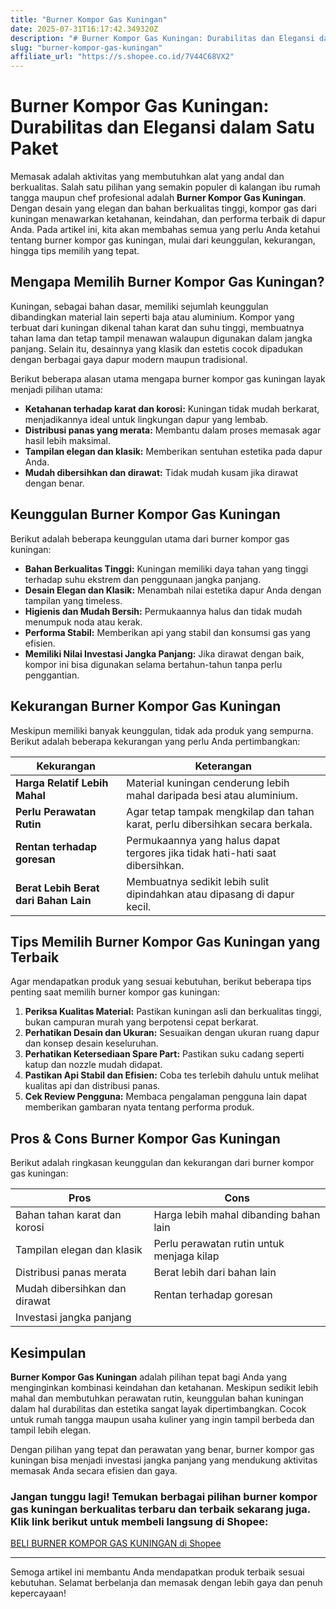 ```yaml
---
title: "Burner Kompor Gas Kuningan"
date: 2025-07-31T16:17:42.349320Z
description: "# Burner Kompor Gas Kuningan: Durabilitas dan Elegansi dalam Satu Paket..."
slug: "burner-kompor-gas-kuningan"
affiliate_url: "https://s.shopee.co.id/7V44C68VX2"
---
```

# Burner Kompor Gas Kuningan: Durabilitas dan Elegansi dalam Satu Paket

Memasak adalah aktivitas yang membutuhkan alat yang andal dan berkualitas. Salah satu pilihan yang semakin populer di kalangan ibu rumah tangga maupun chef profesional adalah **Burner Kompor Gas Kuningan**. Dengan desain yang elegan dan bahan berkualitas tinggi, kompor gas dari kuningan menawarkan ketahanan, keindahan, dan performa terbaik di dapur Anda. Pada artikel ini, kita akan membahas semua yang perlu Anda ketahui tentang burner kompor gas kuningan, mulai dari keunggulan, kekurangan, hingga tips memilih yang tepat.

## Mengapa Memilih Burner Kompor Gas Kuningan?

Kuningan, sebagai bahan dasar, memiliki sejumlah keunggulan dibandingkan material lain seperti baja atau aluminium. Kompor yang terbuat dari kuningan dikenal tahan karat dan suhu tinggi, membuatnya tahan lama dan tetap tampil menawan walaupun digunakan dalam jangka panjang. Selain itu, desainnya yang klasik dan estetis cocok dipadukan dengan berbagai gaya dapur modern maupun tradisional.

Berikut beberapa alasan utama mengapa burner kompor gas kuningan layak menjadi pilihan utama:

- **Ketahanan terhadap karat dan korosi:** Kuningan tidak mudah berkarat, menjadikannya ideal untuk lingkungan dapur yang lembab.
- **Distribusi panas yang merata:** Membantu dalam proses memasak agar hasil lebih maksimal.
- **Tampilan elegan dan klasik:** Memberikan sentuhan estetika pada dapur Anda.
- **Mudah dibersihkan dan dirawat:** Tidak mudah kusam jika dirawat dengan benar.

## Keunggulan Burner Kompor Gas Kuningan

Berikut adalah beberapa keunggulan utama dari burner kompor gas kuningan:

- **Bahan Berkualitas Tinggi:** Kuningan memiliki daya tahan yang tinggi terhadap suhu ekstrem dan penggunaan jangka panjang.
- **Desain Elegan dan Klasik:** Menambah nilai estetika dapur Anda dengan tampilan yang timeless.
- **Higienis dan Mudah Bersih:** Permukaannya halus dan tidak mudah menumpuk noda atau kerak.
- **Performa Stabil:** Memberikan api yang stabil dan konsumsi gas yang efisien.
- **Memiliki Nilai Investasi Jangka Panjang:** Jika dirawat dengan baik, kompor ini bisa digunakan selama bertahun-tahun tanpa perlu penggantian.

## Kekurangan Burner Kompor Gas Kuningan

Meskipun memiliki banyak keunggulan, tidak ada produk yang sempurna. Berikut adalah beberapa kekurangan yang perlu Anda pertimbangkan:

| **Kekurangan**                          | **Keterangan**                                              |
|-----------------------------------------|--------------------------------------------------------------|
| **Harga Relatif Lebih Mahal**           | Material kuningan cenderung lebih mahal daripada besi atau aluminium. |
| **Perlu Perawatan Rutin**                | Agar tetap tampak mengkilap dan tahan karat, perlu dibersihkan secara berkala. |
| **Rentan terhadap goresan**              | Permukaannya yang halus dapat tergores jika tidak hati-hati saat dibersihkan. |
| **Berat Lebih Berat dari Bahan Lain**   | Membuatnya sedikit lebih sulit dipindahkan atau dipasang di dapur kecil. |

## Tips Memilih Burner Kompor Gas Kuningan yang Terbaik

Agar mendapatkan produk yang sesuai kebutuhan, berikut beberapa tips penting saat memilih burner kompor gas kuningan:

1. **Periksa Kualitas Material:** Pastikan kuningan asli dan berkualitas tinggi, bukan campuran murah yang berpotensi cepat berkarat.
2. **Perhatikan Desain dan Ukuran:** Sesuaikan dengan ukuran ruang dapur dan konsep desain keseluruhan.
3. **Perhatikan Ketersediaan Spare Part:** Pastikan suku cadang seperti katup dan nozzle mudah didapat.
4. **Pastikan Api Stabil dan Efisien:** Coba tes terlebih dahulu untuk melihat kualitas api dan distribusi panas.
5. **Cek Review Pengguna:** Membaca pengalaman pengguna lain dapat memberikan gambaran nyata tentang performa produk.

## Pros & Cons Burner Kompor Gas Kuningan

Berikut adalah ringkasan keunggulan dan kekurangan dari burner kompor gas kuningan:

| **Pros**                               | **Cons**                                         |
|----------------------------------------|--------------------------------------------------|
| Bahan tahan karat dan korosi         | Harga lebih mahal dibanding bahan lain         |
| Tampilan elegan dan klasik           | Perlu perawatan rutin untuk menjaga kilap    |
| Distribusi panas merata               | Berat lebih dari bahan lain                   |
| Mudah dibersihkan dan dirawat        | Rentan terhadap goresan                     |
| Investasi jangka panjang             |                                     |

## Kesimpulan

**Burner Kompor Gas Kuningan** adalah pilihan tepat bagi Anda yang menginginkan kombinasi keindahan dan ketahanan. Meskipun sedikit lebih mahal dan membutuhkan perawatan rutin, keunggulan bahan kuningan dalam hal durabilitas dan estetika sangat layak dipertimbangkan. Cocok untuk rumah tangga maupun usaha kuliner yang ingin tampil berbeda dan tampil lebih elegan.

Dengan pilihan yang tepat dan perawatan yang benar, burner kompor gas kuningan bisa menjadi investasi jangka panjang yang mendukung aktivitas memasak Anda secara efisien dan gaya.

### Jangan tunggu lagi! Temukan berbagai pilihan burner kompor gas kuningan berkualitas terbaru dan terbaik sekarang juga. Klik link berikut untuk membeli langsung di Shopee:  
[BELI BURNER KOMPOR GAS KUNINGAN di Shopee](https://s.shopee.co.id/7V44C68VX2)

---

Semoga artikel ini membantu Anda mendapatkan produk terbaik sesuai kebutuhan. Selamat berbelanja dan memasak dengan lebih gaya dan penuh kepercayaan!